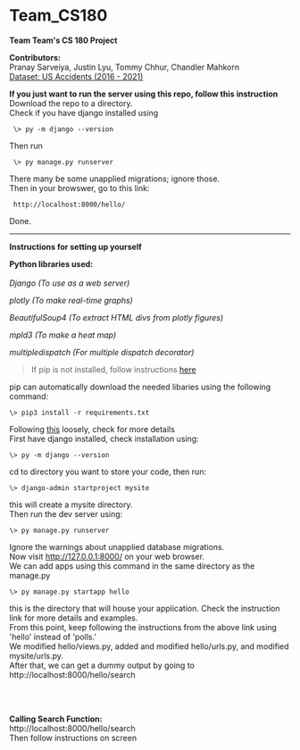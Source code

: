 # Team_CS180
**Team Team's CS 180 Project**  

**Contributors:**  
Pranay Sarveiya, Justin Lyu, Tommy Chhur, Chandler Mahkorn <br>
[Dataset: US Accidents (2016 - 2021)](https://www.kaggle.com/datasets/sobhanmoosavi/us-accidents)  

**If you just want to run the server using this repo, follow this instruction**  
Download the repo to a directory.  
Check if you have django installed using  

     \> py -m django --version  

Then run

     \> py manage.py runserver
     
There many be some unapplied migrations; ignore those.  
Then in your browswer, go to this link:

     http://localhost:8000/hello/
     
Done.  
  ____________________________  
  
  
**Instructions for setting up yourself**  

**Python libraries used:** <br> <br>
*Django (To use as a web server)*

*plotly (To make real-time graphs)*

*BeautifulSoup4 (To extract HTML divs from plotly figures)*

*mpld3 (To make a heat map)*
 
*multipledispatch (For multiple dispatch decorator)*

>If pip is not installed, follow instructions [here](https://pip.pypa.io/en/stable/installation/)

pip can automatically download the needed libaries using the following command:

	\> pip3 install -r requirements.txt

Following [this](https://docs.djangoproject.com/en/4.0/intro/tutorial01/) loosely, check for more details  
First have django installed, check installation using:  

    \> py -m django --version
cd to directory you want to store your code, then run:  

    \> django-admin startproject mysite

this will create a mysite directory.  
Then run the dev server using:

    \> py manage.py runserver
    
Ignore the warnings about unapplied database migrations.  
Now visit http://127.0.0.1:8000/ on your web browser.  
We can add apps using this command in the same directory as the manage.py

    \> py manage.py startapp hello
    
this is the directory that will house your application. Check the instruction link for more details and examples.  
From this point, keep following the instructions from the above link using 'hello' instead of 'polls.'  
We modified hello/views.py, added and modified hello/urls.py, and modified mysite/urls.py.  
After that, we can get a dummy output by going to http://localhost:8000/hello/search
<p>
     <br>
     <br>
</p>  

**Calling Search Function:**  
http://localhost:8000/hello/search  
Then follow instructions on screen

